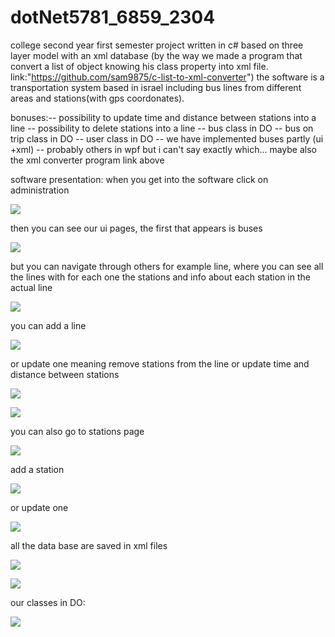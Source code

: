 # dotNet5781_6859_2304
college second year first semester project
written in c# based on three layer model with an xml database
(by the way we made a program that convert a list of object knowing his class property into xml file. link:"https://github.com/sam9875/c-list-to-xml-converter")
the software is a transportation system based in israel including bus lines from different areas and stations(with gps coordonates).

bonuses:-- possibility to update time and distance between stations into a line 
        -- possibility to delete stations into a line 
        -- bus class in DO
        -- bus on trip class in DO
        -- user class in DO
        -- we have implemented buses partly (ui +xml)
        -- probably others in wpf but i can't say exactly which... maybe also the xml converter program link above

software presentation:
when you get into the software click on administration 

![](img/1.PNG)

then you can see our ui pages, the first that appears is buses

![](img/2.PNG)

but you can navigate through others for example line, where you can see all the lines with for each one the stations and info about each station in the actual line

![](img/3.PNG)

you can add a line

![](img/4.PNG)

or update one meaning remove stations from the line or update time and distance between stations

![](img/5.PNG)

![](img/6.PNG)

you can also go to stations page

![](img/7.PNG)

add a station

![](img/8.PNG)

or update one

![](img/9.PNG)

all the data base are saved in xml files 

![](img/10.PNG)

![](img/Capture.PNG)

our classes in DO:

![](img/class.PNG)







